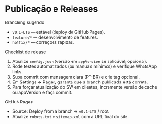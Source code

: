 # Publicação e Releases

Branching sugerido
- `v0.1-LTS` — estável (deploy do GitHub Pages).
- `feature/*` — desenvolvimento de features.
- `hotfix/*` — correções rápidas.

Checklist de release
1. Atualize `config.json` (versão em `appVersion` se aplicável; opcional).
2. Rode testes automatizados (ou manuais mínimos) e verifique WhatsApp links.
3. Suba commit com mensagem clara (PT-BR) e crie tag opcional.
4. Em Settings → Pages, garanta que a branch publicada está correta.
5. Para forçar atualização do SW em clientes, incremente versão de cache ou appVersion e faça commit.

GitHub Pages
- Source: Deploy from a branch → `v0.1-LTS` / root.
- Atualize `robots.txt` e `sitemap.xml` com a URL final do site.
